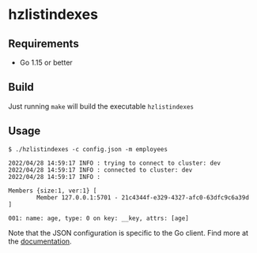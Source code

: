 # hzlistindexes

## Requirements

* Go 1.15 or better

## Build

Just running `make` will build the executable `hzlistindexes`

## Usage

```
$ ./hzlistindexes -c config.json -m employees

2022/04/28 14:59:17 INFO : trying to connect to cluster: dev
2022/04/28 14:59:17 INFO : connected to cluster: dev
2022/04/28 14:59:17 INFO : 

Members {size:1, ver:1} [
        Member 127.0.0.1:5701 - 21c4344f-e329-4327-afc0-63dfc9c6a39d
]

001: name: age, type: 0 on key: __key, attrs: [age]
```

Note that the JSON configuration is specific to the Go client. Find more at the [documentation](https://pkg.go.dev/github.com/hazelcast/hazelcast-go-client#hdr-Configuration).